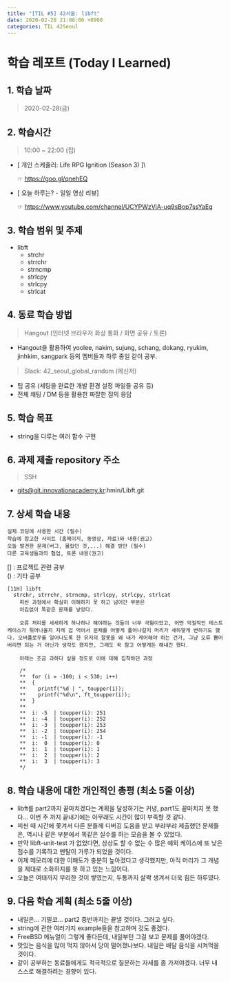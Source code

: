 ```yaml
---
title: "[TIL #5] 42서울: libft"
date: 2020-02-28 21:08:06 +0900
categories: TIL 42Seoul
---
```


# 학습 레포트 (Today I Learned)

## 1. 학습 날짜

> 2020-02-28(금)

## 2. 학습시간

> 10:00 ~ 22:00 (집)

- [ 개인 스케쥴러: Life RPG Ignition (Season 3) ]\

  ☞ <https://goo.gl/qnehEQ>

- [ 오늘 하루는? - 일일 영상 리뷰]

  ☞ <https://www.youtube.com/channel/UCYPWzViA-uq9sBop7ssYaEg>

## 3. 학습 범위 및 주제

- libft
  - strchr
  - strrchr
  - strncmp
  - strlcpy
  - strlcpy
  - strlcat

## 4. 동료 학습 방법

> Hangout (인터넷 브라우저 화상 통화 / 화면 공유 / 토론)

- Hangout을 활용하여 yoolee, nakim, sujung, schang, dokang, ryukim, jinhkim, sangpark 등의 멤버들과 하루 종일 같이 공부.

> Slack: 42_seoul_global_random (메신저)

- 팁 공유 (세팅을 완료한 개발 환경 설정 파일들 공유 등)
- 전체 채팅 / DM 등을 활용한 짜잘한 질의 응답

## 5. 학습 목표

- string을 다루는 여러 함수 구현

## 6. 과제 제출 repository 주소

> SSH

- gits@git.innovationacademy.kr:hmin/Libft.git

## 7. 상세 학습 내용

```text
실제 코딩에 사용한 시간 (필수)
학습에 참고한 사이트 (홈페이지, 동영상, 자료)와 내용(권고)
오늘 발견한 문제(버그, 몰랐던 것,...) 해결 방안 (필수)
다른 교육생들과의 협업, 토론 내용(권고)
```

[] : 프로젝트 관련 공부\
() : 기타 공부

```text
[11H] libft
  strchr, strrchr, strncmp, strlcpy, strlcpy, strlcat
    피씬 과정에서 확실히 이해하지 못 하고 넘어간 부분은
    어김없이 똑같은 문제를 낳았다.

    오류 처리를 세세하게 하나하나 해야하는 것들이 너무 극혐이었고, 어떤 악질적인 테스트 케이스가 튀어나올지 지레 겁 먹어서 문제를 어떻게 풀어나갈지 머리가 새하얗게 변하기도 했다. 오버플로우를 일어나도록 한 유저의 잘못을 왜 내가 케어해야 하는 건가, 그냥 오류 뿜어버리면 되는 거 아닌가 생각도 했지만, 그래도 꾹 참고 어떻게든 해내긴 했다.

    아래는 조금 과하다 싶을 정도로 이에 대해 집착하던 과정

    /*
    **  for (i = -100; i < 530; i++)
    **  {
    **    printf("%d | ", toupper(i));
    **    printf("%d\n", ft_toupper(i));
    **  }
    **
    **  i: -5  | toupper(i): 251
    **  i: -4  | toupper(i): 252
    **  i: -3  | toupper(i): 253
    **  i: -2  | toupper(i): 254
    **  i: -1  | toupper(i): -1
    **  i:  0  | toupper(i): 0
    **  i:  1  | toupper(i): 1
    **  i:  2  | toupper(i): 2
    **  i:  3  | toupper(i): 3
    */
```

## 8. 학습 내용에 대한 개인적인 총평 (최소 5줄 이상)

- libft를 part2까지 끝마치겠다는 계획을 달성하기는 커녕, part1도 끝마치지 못 했다... 이번 주 까지 끝내기에는 아무래도 시간이 많이 부족할 것 같다.
- 피씬 때 시간에 쫓겨서 다른 분들께 디버깅 도움을 받고 부랴부랴 제출했던 문제들은, 역시나 같은 부분에서 똑같은 실수를 하는 모습을 볼 수 있었다.
- 만약 libft-unit-test 가 없었다면, 상상도 할 수 없는 수 많은 예외 케이스에 또 낮은 점수를 기록하고 멘탈이 가루가 되었을 것이다.
- 이제 메모리에 대한 이해도가 충분히 높아졌다고 생각했지만, 아직 머리가 그 개념을 제대로 소화하지를 못 하고 있는 느낌이다.
- 오늘은 여태까지 무리한 것이 쌓였는지, 두통까지 살짝 생겨서 더욱 힘든 하루였다.

## 9. 다음 학습 계획 (최소 5줄 이상)

- 내일은... 기필코... part2 중반까지는 끝낼 것이다. 그러고 싶다.
- string에 관한 여러가지 example들을 참고하며 것도 좋겠다.
- FreeBSD 메뉴얼이 그렇게 좋다든데, 내일부턴 그걸 보고 문제를 풀어야겠다.
- 맛있는 음식을 많이 먹지 않아서 당이 떨어졌나보다. 내일은 배달 음식을 시켜먹을 것이다.
- 같이 공부하는 동료들에게도 적극적으로 질문하는 자세를 좀 가져야겠다. 너무 내 스스로 해결하려는 경향이 있다.
